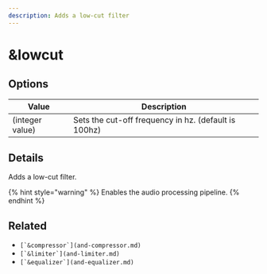 ```yaml
---
description: Adds a low-cut filter
---
```


# \&lowcut

## Options

| Value           | Description                                          |
| --------------- | ---------------------------------------------------- |
| (integer value) | Sets the cut-off frequency in hz. (default is 100hz) |

## Details

Adds a low-cut filter.

{% hint style="warning" %}
Enables the audio processing pipeline.
{% endhint %}

## Related

* ``[`&compressor`](and-compressor.md)``
* ``[`&limiter`](and-limiter.md)``
* ``[`&equalizer`](and-equalizer.md)``
